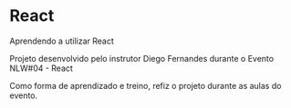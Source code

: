 # React
Aprendendo a utilizar React

Projeto desenvolvido pelo instrutor Diego Fernandes durante o Evento NLW#04 - React

Como forma de aprendizado e treino, refiz o projeto durante as aulas do evento.